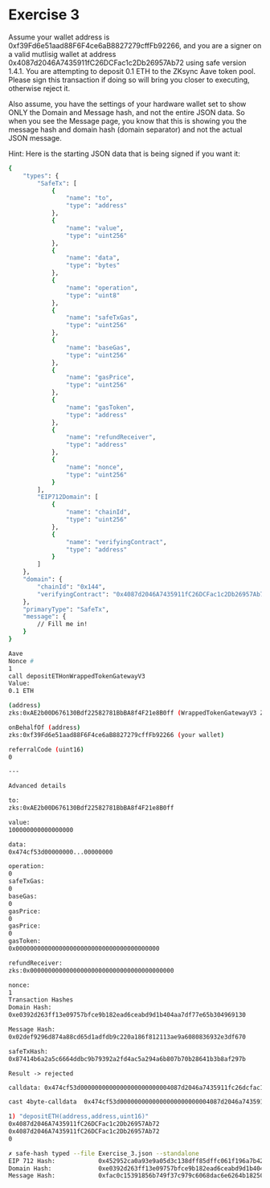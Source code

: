 # Exercise 3

Assume your wallet address is 0xf39Fd6e51aad88F6F4ce6aB8827279cffFb92266, and you are a signer on a valid mutlisig wallet at address 0x4087d2046A7435911fC26DCFac1c2Db26957Ab72 using safe version 1.4.1. You are attempting to deposit 0.1 ETH to the ZKsync Aave token pool. Please sign this transaction if doing so will bring you closer to executing, otherwise reject it.

Also assume, you have the settings of your hardware wallet set to show ONLY the Domain and Message hash, and not the entire JSON data. So when you see the Message page, you know that this is showing you the message hash and domain hash (domain separator) and not the actual JSON message.

Hint: Here is the starting JSON data that is being signed if you want it:

```bash
{
    "types": {
        "SafeTx": [
            {
                "name": "to",
                "type": "address"
            },
            {
                "name": "value",
                "type": "uint256"
            },
            {
                "name": "data",
                "type": "bytes"
            },
            {
                "name": "operation",
                "type": "uint8"
            },
            {
                "name": "safeTxGas",
                "type": "uint256"
            },
            {
                "name": "baseGas",
                "type": "uint256"
            },
            {
                "name": "gasPrice",
                "type": "uint256"
            },
            {
                "name": "gasToken",
                "type": "address"
            },
            {
                "name": "refundReceiver",
                "type": "address"
            },
            {
                "name": "nonce",
                "type": "uint256"
            }
        ],
        "EIP712Domain": [
            {
                "name": "chainId",
                "type": "uint256"
            },
            {
                "name": "verifyingContract",
                "type": "address"
            }
        ]
    },
    "domain": {
        "chainId": "0x144",
        "verifyingContract": "0x4087d2046A7435911fC26DCFac1c2Db26957Ab72"
    },
    "primaryType": "SafeTx",
    "message": {
        // Fill me in!
    }
}
```

```bash
Aave
Nonce #
1
call depositETHonWrappedTokenGatewayV3
Value:
0.1 ETH

(address)
zks:0xAE2b00D676130Bdf22582781BbBA8f4F21e8B0ff (WrappedTokenGatewayV3 ZKsync contract)

onBehalfOf (address)
zks:0xf39Fd6e51aad88F6F4ce6aB8827279cffFb92266 (your wallet)

referralCode (uint16)
0

---

Advanced details

to:
zks:0xAE2b00D676130Bdf22582781BbBA8f4F21e8B0ff

value:
100000000000000000

data:
0x474cf53d00000000...00000000

operation:
0
safeTxGas:
0
baseGas:
0
gasPrice:
0
gasPrice:
0
gasToken:
0x0000000000000000000000000000000000000000

refundReceiver:
zks:0x0000000000000000000000000000000000000000

nonce:
1
Transaction Hashes
Domain Hash:
0xe0392d263ff13e09757bfce9b182ead6ceabd9d1b404aa7df77e65b304969130

Message Hash:
0x02def9296d874a88cd65d1adfdb9c220a186f812113ae9a6080836932e3df670

safeTxHash:
0x87414b6a2a5c6664ddbc9b79392a2fd4ac5a294a6b807b70b28641b3b8af297b

```

`Result -> rejected`


```bash
calldata: 0x474cf53d0000000000000000000000004087d2046a7435911fc26dcfac1c2db26957ab720000000000000000000000004087d2046a7435911fc26dcfac1c2db26957ab720000000000000000000000000000000000000000000000000000000000000000

cast 4byte-calldata  0x474cf53d0000000000000000000000004087d2046a7435911fc26dcfac1c2db26957ab720000000000000000000000004087d2046a7435911fc26dcfac1c2db26957ab720000000000000000000000000000000000000000000000000000000000000000

1) "depositETH(address,address,uint16)"
0x4087d2046A7435911fC26DCFac1c2Db26957Ab72
0x4087d2046A7435911fC26DCFac1c2Db26957Ab72
0

✗ safe-hash typed --file Exercise_3.json --standalone
EIP 712 Hash:            0x452952ca0a93e9a05d3c138dff85dffc061f196a7b428945aadc70f92687a75d
Domain Hash:             0xe0392d263ff13e09757bfce9b182ead6ceabd9d1b404aa7df77e65b304969130
Message Hash:            0xfac0c15391856b749f37c979c6068dac6e6264b182501425aaff9dac190a2daa
```
